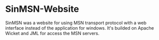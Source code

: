 SinMSN-Website
==============
SinMSN was a website for using MSN transport protocol with a web interface instead of the application for windows.
It's builded on Apache Wicket and JML for access the MSN servers.
